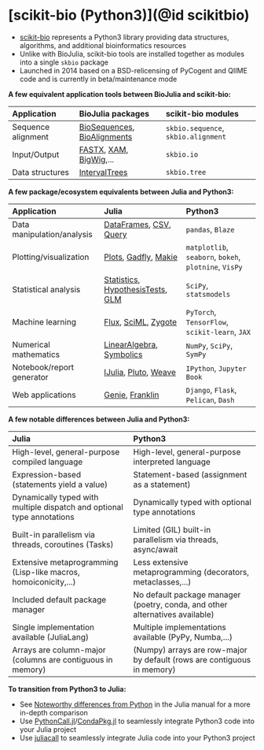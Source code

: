 # [scikit-bio (Python3)](@id scikitbio)

- [scikit-bio](http://scikit-bio.org/) represents a Python3 library providing data structures, algorithms, and additional bioinformatics resources
- Unlike with BioJulia, scikit-bio tools are installed together as modules into a single `skbio` package 
- Launched in 2014 based on a BSD-relicensing of PyCogent and QIIME code and is currently in beta/maintenance mode

**A few equivalent application tools between BioJulia and scikit-bio:**

| Application        | BioJulia packages                                                                                                                             | scikit-bio modules                  |
|:-------------------|:----------------------------------------------------------------------------------------------------------------------------------------------|:------------------------------------|
| Sequence alignment | [BioSequences](https://biojulia.dev/BioSequences.jl/stable/), [BioAlignments](https://biojulia.dev/BioAlignments.jl/stable/)                  | `skbio.sequence`, `skbio.alignment` |
| Input/Output       | [FASTX](https://biojulia.dev/FASTX.jl/stable/), [XAM](https://biojulia.dev/XAM.jl/stable/), [BigWig](https://biojulia.dev/BigWig.jl/dev/),... | `skbio.io`                          |
| Data structures    | [IntervalTrees](https://biojulia.dev/IntervalTrees.jl/stable/)                                                                                | `skbio.tree`                        |

**A few package/ecosystem equivalents between Julia and Python3:**

| Application                | Julia                                                                                                                                                                               | Python3                                               |
|:---------------------------|:------------------------------------------------------------------------------------------------------------------------------------------------------------------------------------|:------------------------------------------------------|
| Data manipulation/analysis | [DataFrames](https://dataframes.juliadata.org/stable/), [CSV](https://csv.juliadata.org/stable/), [Query](https://www.queryverse.org/Query.jl/stable/)                              | `pandas`, `Blaze`                                     |
| Plotting/visualization     | [Plots](https://docs.juliaplots.org/stable/), [Gadfly](http://gadflyjl.org/stable/), [Makie](https://docs.makie.org/stable/)                                                        | `matplotlib`, `seaborn`, `bokeh`, `plotnine`, `VisPy` |
| Statistical analysis       | [Statistics](https://docs.julialang.org/en/v1/stdlib/Statistics/), [HypothesisTests](https://github.com/JuliaStats/HypothesisTests.jl), [GLM](https://github.com/JuliaStats/GLM.jl) | `SciPy`, `statsmodels`                                |
| Machine learning           | [Flux](https://fluxml.ai/Flux.jl/stable/), [SciML](https://sciml.ai/), [Zygote](https://fluxml.ai/Zygote.jl/stable/)                                                                | `PyTorch`, `TensorFlow`, `scikit-learn`, `JAX`        |
| Numerical mathematics      | [LinearAlgebra](https://docs.julialang.org/en/v1/stdlib/LinearAlgebra/), [Symbolics](https://symbolics.juliasymbolics.org/stable/)                                                  | `NumPy`, `SciPy`, `SymPy`                             |
| Notebook/report generator  | [IJulia](https://julialang.github.io/IJulia.jl/stable/), [Pluto](https://plutojl.org/), [Weave](https://weavejl.mpastell.com/stable/)                                               | `IPython`, `Jupyter Book`                             |
| Web applications           | [Genie](https://genieframework.com/), [Franklin](https://franklinjl.org/)                                                                                                           | `Django`, `Flask`, `Pelican`, `Dash`                  |

**A few notable differences between Julia and Python3:**

| Julia                                                                  | Python3                                                                      |
|:-----------------------------------------------------------------------|:-----------------------------------------------------------------------------|
| High-level, general-purpose compiled language                          | High-level, general-purpose interpreted language                             |
| Expression-based (statements yield a value)                            | Statement-based (assignment as a statement)                                  |
| Dynamically typed with multiple dispatch and optional type annotations | Dynamically typed with optional type annotations                             |
| Built-in parallelism via threads, coroutines (Tasks)                   | Limited (GIL) built-in parallelism via threads, async/await                  |
| Extensive metaprogramming (Lisp-like macros, homoiconicity,...)        | Less extensive metaprogramming (decorators, metaclasses,...)                 |
| Included default package manager                                       | No default package manager (poetry, conda, and other alternatives available) |
| Single implementation available (JuliaLang)                            | Multiple implementations available (PyPy, Numba,...)                         |
| Arrays are column-major (columns are contiguous in memory)             | (Numpy) arrays are row-major by default (rows are contiguous in memory)      |

**To transition from Python3 to Julia:**
- See [Noteworthy differences from Python](https://docs.julialang.org/en/v1/manual/noteworthy-differences/#Noteworthy-differences-from-Python) in the Julia manual for a more in-depth comparison
- Use [PythonCall.jl](https://github.com/cjdoris/PythonCall.jl.git)/[CondaPkg.jl](CondaPkg.jl) to seamlessly integrate Python3 code into your Julia project
- Use [juliacall](https://pypi.org/project/juliacall/) to seamlessly integrate Julia code into your Python3 project